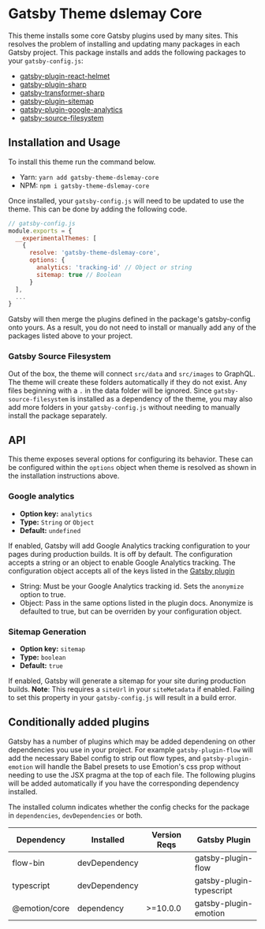# Gatsby Theme dslemay Core

This theme installs some core Gatsby plugins used by many sites. This resolves the problem of installing and updating many packages in each Gatsby project. This package installs and adds the following packages to your `gatsby-config.js`:

- [gatsby-plugin-react-helmet](https://www.gatsbyjs.org/packages/gatsby-plugin-react-helmet)
- [gatsby-plugin-sharp](https://www.gatsbyjs.org/packages/gatsby-plugin-sharp/)
- [gatsby-transformer-sharp](https://www.gatsbyjs.org/packages/gatsby-transformer-sharp/)
- [gatsby-plugin-sitemap](https://www.gatsbyjs.org/packages/gatsby-plugin-sitemap/)
- [gatsby-plugin-google-analytics](https://www.gatsbyjs.org/packages/gatsby-plugin-google-analytics/)
- [gatsby-source-filesystem](https://www.gatsbyjs.org/packages/gatsby-source-filesystem/)

## Installation and Usage

To install this theme run the command below.

- Yarn: `yarn add gatsby-theme-dslemay-core`
- NPM: `npm i gatsby-theme-dslemay-core`

Once installed, your `gatsby-config.js` will need to be updated to use the theme. This can be done by adding the following code.

```javascript
// gatsby-config.js
module.exports = {
  __experimentalThemes: [
    {
      resolve: 'gatsby-theme-dslemay-core',
      options: {
        analytics: 'tracking-id' // Object or string
        sitemap: true // Boolean
      }
  ],
  ...
}
```

Gatsby will then merge the plugins defined in the package's gatsby-config onto yours. As a result, you do not need to install or manually add any of the packages listed above to your project.

### Gatsby Source Filesystem

Out of the box, the theme will connect `src/data` and `src/images` to GraphQL. The theme will create these folders automatically if they do not exist. Any files beginning with a `.` in the data folder will be ignored. Since `gatsby-source-filesystem` is installed as a dependency of the theme, you may also add more folders in your `gatsby-config.js` without needing to manually install the package separately.

## API

This theme exposes several options for configuring its behavior. These can be configured within the `options` object when theme is resolved as shown in the installation instructions above.

### Google analytics

- **Option key:** `analytics`
- **Type:** `String` or `Object`
- **Default:** `undefined`

If enabled, Gatsby will add Google Analytics tracking configuration to your pages during production builds. It is off by default. The configuration accepts a string or an object to enable Google Analytics tracking. The configuration object accepts all of the keys listed in the [Gatsby plugin](https://www.gatsbyjs.org/packages/gatsby-plugin-google-analytics/)

- String: Must be your Google Analytics tracking id. Sets the `anonymize` option to true.
- Object: Pass in the same options listed in the plugin docs. Anonymize is defaulted to true, but can be overriden by your configuration object.

### Sitemap Generation

- **Option key:** `sitemap`
- **Type:** `boolean`
- **Default:** `true`

If enabled, Gatsby will generate a sitemap for your site during production builds. **Note**: This requires a `siteUrl` in your `siteMetadata` if enabled. Failing to set this property in your `gatsby-config.js` will result in a build error.

## Conditionally added plugins

Gatsby has a number of plugins which may be added dependening on other dependencies you use in your project. For example `gatsby-plugin-flow` will add the necessary Babel config to strip out flow types, and `gatsby-plugin-emotion` will handle the Babel presets to use Emotion's css prop without needing to use the JSX pragma at the top of each file. The following plugins will be added automatically if you have the corresponding dependency installed.

The installed column indicates whether the config checks for the package in `dependencies`, `devDependencies` or both.

| Dependency    | Installed     | Version Reqs | Gatsby Plugin            |
| ------------- | ------------- | ------------ | ------------------------ |
| flow-bin      | devDependency |              | gatsby-plugin-flow       |
| typescript    | devDependency |              | gatsby-plugin-typescript |
| @emotion/core | dependency    | >=10.0.0     | gatsby-plugin-emotion    |
